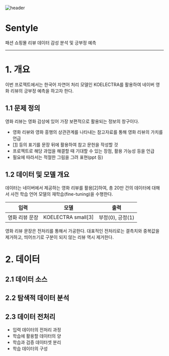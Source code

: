 ![header](https://capsule-render.vercel.app/api?type=waving&color=gradient&height=250&section=header&text=Sentyle&fontSize=80&animation=fadeIn&fontAlignY=35&descSize=15&desc='Sent'iment%20and%20S'tyle'&descAlignY=50&descAlign=43&fontColor=FFFFFF)


# Sentyle
패션 쇼핑몰 리뷰 데이터 감성 분석 및 긍부정 예측
<hr>

# 1. 개요
이번 프로젝트에서는 한국어 자연어 처리 모델인 KOELECTRA를 활용하여 네이버 영화 리뷰의 긍부정 예측을 하고자 한다.

## 1.1 문제 정의
영화 리뷰는 영화 감상에 있어 가장 보편적으로 활용되는 정보의 창구이다.
- 영화 리뷰와 영화 흥행의 상관관계를 나타내는 참고자료를 통해 영화 리뷰의 가치를 언급
- [[1]](링크) 등의 표기를 문장 뒤에 활용하여 참고 문헌을 작성할 것
- 프로젝트로 해당 과업을 해결할 때 기대할 수 있는 장점, 활용 가능성 등을 언급
- 필요에 따라서는 적절한 그림을 그려 표현(ppt 등)

## 1.2 데이터 및 모델 개요
데이터는 네이버에서 제공하는 영화 리뷰를 활용[2]하여, 총 20만 건의 데이터에 대해서 사전 학습 언어 모델의 재학습(fine-tuning)을 수행한다.

| 입력 |모델|출력|
|----------|---|---|
| 영화 리뷰 문장 |KOELECTRA small[3]|부정(0), 긍정(1)|

영화 리뷰 문장은 전처리를 통해서 가공한다. 대표적인 전처리로는 결측치와 중복값을 제거하고, 띄어쓰기로 구분이 되지 않는 리뷰 역시 제거한다.

# 2. 데이터
## 2.1 데이터 소스

## 2.2 탐색적 데이터 분석

## 2.3 데이터 전처리
- 입력 데이터의 전처리 과정
- 학습에 활용할 데이터의 양
- 학습과 검증 데이터셋 분리
- 학습 데이터의 구성

